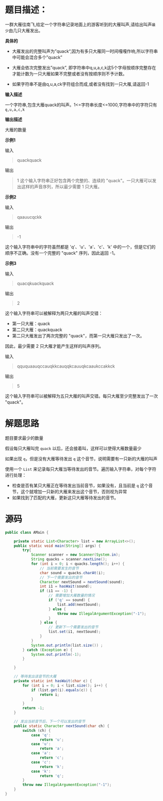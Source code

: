 # 题目描述：

一群大雁往南飞,给定一个字符串记录地面上的游客听到的大雁叫声,请给出叫声`最少`由几只大雁发出。

**具体的**

- 大雁发出的完整叫声为”quack“,因为有多只大雁同一时间嘎嘎作响,所以字符串中可能会混合多个”quack”

- 大雁会依次完整发出”quack”, 即字符串中q,u,a,c,k这5个字母按顺序完整存在才能计数为一只大雁如果不完整或者没有按顺序则不予计数。

- 如果字符串不是由q,u,a,ck字符组合而成,或者没有找到一只大雁,请返回-1

**输入描述**

一个字符串,包含大雁quack的叫声。1<=字符串长度<=1000,字符串中的字符只有`q,u,a,c,k`

**输出描述**

大雁的数量

**示例1**

输入

> quackquack

输出

>1
这个输入字符串正好包含两个完整的、连续的 "quack"。一只大雁可以发出这样的声音序列，所以最少需要 1 只大雁。

**示例2**

输入

> qaauucqckk

输出

>-1

这个输入字符串中的字符虽然都是 'q'、'u'、'a'、'c'、'k' 中的一个，但是它们的顺序不正确。没有一个完整的 "quack" 序列，因此返回 -1。


**示例3**

输入

>quacqkuackquack

输出

>2

这个输入字符串可以被解释为两只大雁的叫声交错：

- 第一只大雁：quack
- 第二只大雁：quackquack
- 第二只大雁发出了两次完整的 "quack"，而第一只大雁只发出了一次。

因此，最少需要 2 只大雁才能产生这样的叫声序列。

输入

>qququaauqccauqkkcauqqkcauuqkcaaukccakkck

输出

>5

这个输入字符串可以被解释为五只大雁的叫声交错。每只大雁至少完整发出了一次 "quack"。

# 解题思路
题目要求最少的数量

假设每只大雁叫完 `quack` 以后，还会接着叫，这样可以使得大雁数量最少

如果出现 `q`，但是没有大雁等待发出 `q` 这个音节，说明需要有一只新的大雁的叫声

使用一个 `List` 来记录每只大雁当等待发出的音节。遍历输入字符串，对每个字符进行处理：

- 检查是否有某只大雁正在等待发出当前音节，如果没有，且当前是 `q` 这个音节，这个就增加一只新的大雁来发出这个音节，否则视为异常
- 如果找到了匹配的大雁，更新这只大雁等待发出的音节。

# 源码
```java
public class AMain {

	private static List<Character> list = new ArrayList<>();
	public static void main(String[] args) {
		try{
			Scanner scanner = new Scanner(System.in);
			String quacks = scanner.nextLine();
			for (int i = 0; i < quacks.length(); i++) {
				// 当前需要发生的音节
				char sound = quacks.charAt(i);
				// 下一个需要发出的音节
				Character nextSound = nextSound(sound);
				int i1 = hasWait(sound);
				if (i1 == -1) {
					// 需要增加大雁数量的情况
					if ('q' == sound) {
						list.add(nextSound);
					} else {
						throw new IllegalArgumentException("-1");
					}
				} else {
					// 更新下一个需要发出的音节
					list.set(i1, nextSound);
				}
			}
			System.out.println(list.size()) ;
		} catch (Exception e) {
			System.out.println(-1);
		}

	}

	// 等待发出该音节的大雁
	private static int hasWait(char c) {
		for (int i = 0; i < list.size(); i++) {
			if (list.get(i).equals(c)) {
				return i;
			}
		}
		return -1;
	}

	// 发出当前音节后，下一个可以发出的音节
	public static Character nextSound(char ch) {
		switch (ch) {
			case 'q':
				return 'u';
			case 'u':
				return 'a';
			case 'a':
				return 'c';
			case 'c':
				return 'k';
			case 'k':
				return 'q';
		}
		throw new IllegalArgumentException("-1");
	}
}
```
